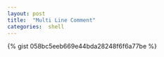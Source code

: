 ```yaml
---
layout: post
title:  "Multi Line Comment"
categories:  shell
---
```


{% gist 058bc5eeb669e44bda28248f6f6a77be %}
